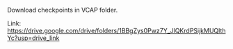Download checkpoints in VCAP folder. 

Link: https://drive.google.com/drive/folders/1BBgZys0Pwz7Y_JlQKrdPSijkMUQlthYc?usp=drive_link
